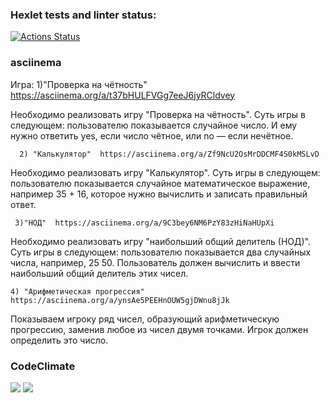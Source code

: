 ### Hexlet tests and linter status:
[![Actions Status](https://github.com/VitaliyShupegin/python-project-lvl1/workflows/hexlet-check/badge.svg)](https://github.com/VitaliyShupegin/python-project-lvl1/actions)
### asciinema
Игра: 1)"Проверка на чётность" https://asciinema.org/a/t37bHULFVGg7eeJ6jyRCldvey

Необходимо реализовать игру "Проверка на чётность". Суть игры в следующем: пользователю показывается случайное число. И ему нужно ответить yes, если число чётное, или no — если нечётное.

      2) "Калькулятор"  https://asciinema.org/a/Zf9NcU2OsMrDDCMF4S0kMSLvD
Необходимо реализовать игру "Калькулятор". Суть игры в следующем: пользователю показывается случайное математическое выражение, например 35 + 16, которое нужно вычислить и записать правильный ответ.

     3)"НОД"  https://asciinema.org/a/9C3bey6NM6PzY83zHiNaHUpXi
Необходимо реализовать игру "наибольший общий делитель (НОД)". Суть игры в следующем: пользователю показывается два случайных числа, например, 25 50. Пользователь должен вычислить и ввести наибольший общий делитель этих чисел.

    4) "Арифметическая прогрессия" https://asciinema.org/a/ynsAe5PEEHnOUW5gjDWnu8jJk
  
 Показываем игроку ряд чисел, образующий арифметическую прогрессию, заменив любое из чисел двумя точками. Игрок должен определить это число.

###  CodeClimate
<a href="https://codeclimate.com/github/VitaliyShupegin/python-project-lvl1/maintainability"><img src="https://api.codeclimate.com/v1/badges/e349dbb3b9277ec94475/maintainability" /></a>
<a href="https://codeclimate.com/github/VitaliyShupegin/python-project-lvl1/test_coverage"><img src="https://api.codeclimate.com/v1/badges/e349dbb3b9277ec94475/test_coverage" /></a>
